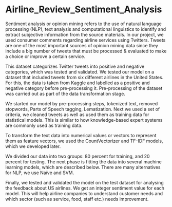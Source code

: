 # Airline_Review_Sentiment_Analysis

Sentiment analysis or opinion mining refers to the use of natural language processing (NLP), text analysis and computational linguistics to identify and extract subjective information from the source materials. 
In our project, we used consumer comments regarding airline services using Twitters. Tweets are one of the most important sources of opinion mining data since they include a big number of tweets that must be processed & evaluated to make a choice or improve a certain service.  

This dataset categorizes Twitter tweets into positive and negative categories, which was tested and validated. We tested our model on a dataset that included tweets from six different airlines in the United States. For this, the data is taken from Kaggle and labelled as a positive and negative category before pre-processing it. Pre-processing of the dataset was carried out as part of the data transformation stage.  

We started our model by pre-processing steps, tokenized text, removed stopwords, Parts of Speech tagging, Lematization. Next we used a set of criteria, we cleaned tweets as well as used them as training data for statistical models. This is similar to how knowledge-based expert systems are commonly used as training data.  

To transform the text data into numerical values or vectors to represent them as feature vectors, we used the CountVectorizer and TF-IDF models, which we developed later.  

We divided our data into two groups: 80 percent for training, and 20 percent for testing. The next phase is fitting the data into several machine learning models, which are described below. There are many alternatives for NLP, we use Naïve and SVM. 

Finally, we tested and validated the model on the test dataset for analysing the feedback about US airlines. We get an integer sentiment value for each model. This will help airline companies to understand customer needs and which sector (such as service, food, staff etc.) needs improvement. 

 
 
